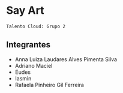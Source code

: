 # Say Art

`Talento Cloud: Grupo 2`


## Integrantes

* Anna Luiza Laudares Alves Pimenta Silva
* Adriano Maciel
* Eudes
* Iasmin
* Rafaela Pinheiro Gil Ferreira

